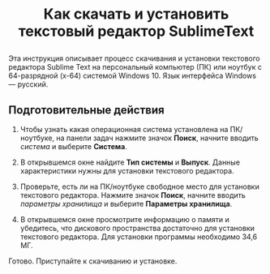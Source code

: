﻿# <p align=center> Как скачать и установить текстовый редактор SublimeText
Эта инструкция описывает процесс скачивания и установки текстового редактора Sublime Text на персональный компьютер (ПК) или ноутбук с 64-разрядной (x-64) системой Windows 10. Язык интерфейса Windows — русский. 
## Подготовительные действия
  
1. Чтобы узнать какая операционная система установлена на ПК/ноутбуке, на панели задач нажмите значок **Поиск**, начните вводить *система* и выберите **Система**.
  
2. В открывшемся окне найдите **Тип системы** и **Выпуск**. Данные характеристики нужны для установки текстового редактора.
  
3. Проверьте, есть ли на ПК/ноутбуке свободное место для установки текстового редактора. Нажмите значок **Поиск**, начните вводить *параметры хранилища* и выберите **Параметры хранилища**.
  
 4. В открывшемся окне просмотрите информацию о памяти и убедитесь, что дискового пространства достаточно для установки текстового редактора.
Для установки программы необходимо 34,6 MГ.

Готово. Приступайте к скачиванию и установке. 
  


 
  
